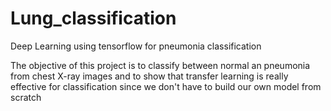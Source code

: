 # Lung_classification
Deep Learning using tensorflow for pneumonia classification

The objective of this project is to classify between normal an pneumonia from chest X-ray images and to show that transfer learning is really effective for classification since we don't have to build our own model from scratch
